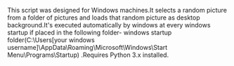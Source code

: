 This script was designed for Windows machines.It selects a random picture from a folder of pictures and loads that random picture as desktop background.It's executed automatically by windows at every windows startup if placed in the following folder- windows startup folder(C:\Users\[your windows username]\AppData\Roaming\Microsoft\Windows\Start Menu\Programs\Startup\) .Requires Python 3.x installed.
